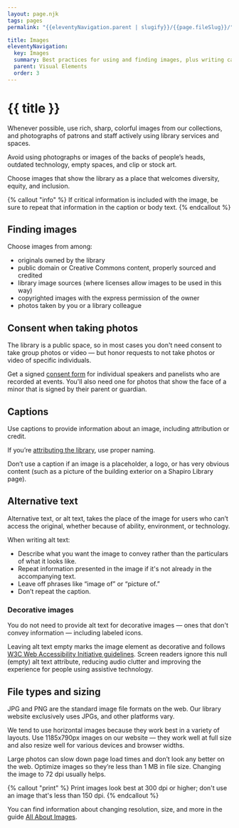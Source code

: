 ```yaml
---
layout: page.njk
tags: pages
permalink: "{{eleventyNavigation.parent | slugify}}/{{page.fileSlug}}/"

title: Images
eleventyNavigation:
  key: Images
  summary: Best practices for using and finding images, plus writing captions and alternative text.
  parent: Visual Elements
  order: 3
---
```


# {{ title }}

Whenever possible, use rich, sharp, colorful images from our collections, and photographs of patrons and staff actively using library services and spaces.

Avoid using photographs or images of the backs of people’s heads, outdated technology, empty spaces, and clip or stock art.

Choose images that show the library as a place that welcomes diversity, equity, and inclusion.

{% callout "info" %}
If critical information is included with the image, be sure to repeat that information in the caption or body text.
{% endcallout %}

## Finding images

Choose images from among:

* originals owned by the library  
* public domain or Creative Commons content, properly sourced and credited  
* library image sources (where licenses allow images to be used in this way)  
* copyrighted images with the express permission of the owner  
* photos taken by you or a library colleague

## Consent when taking photos

The library is a public space, so in most cases you don't need consent to take group photos or video — but honor requests to not take photos or video of specific individuals.

Get a signed [consent form](https://vpcomm.umich.edu/assets/brand/style-guide/editorial/boilerplates/UMConsent.pdf) for individual speakers and panelists who are recorded at events. You'll also need one for photos that show the face of a minor that is signed by their parent or guardian.

## Captions

Use captions to provide information about an image, including attribution or credit.  

If you’re [attributing the library](/content/writing-about-the-library/#providing-attribution), use proper naming.

Don’t use a caption if an image is a placeholder, a logo, or has very obvious content (such as a picture of the building exterior on a Shapiro Library page).

## Alternative text

Alternative text, or alt text, takes the place of the image for users who can’t access the original, whether because of ability, environment, or technology.

When writing alt text:

* Describe what you want the image to convey rather than the particulars of what it looks like.  
* Repeat information presented in the image if it's not already in the accompanying text.  
* Leave off phrases like “image of” or “picture of.”  
* Don’t repeat the caption.

### Decorative images

You do not need to provide alt text for decorative images — ones that don't convey information — including labeled icons.

Leaving alt text empty marks the image element as decorative and follows [W3C Web Accessibility Initiative guidelines](https://www.w3.org/WAI/tutorials/images/decorative/). Screen readers ignore this null (empty) alt text attribute, reducing audio clutter and improving the experience for people using assistive technology.

## File types and sizing

JPG and PNG are the standard image file formats on the web. Our library website exclusively uses JPGs, and other platforms vary.

We tend to use horizontal images because they work best in a variety of layouts. Use 1185x790px images on our website — they work well at full size and also resize well for various devices and browser widths.

Large photos can slow down page load times and don’t look any better on the web. Optimize images so they’re less than 1 MB in file size. Changing the image to 72 dpi usually helps.

{% callout "print" %}
Print images look best at 300 dpi or higher; don't use an image that's less than 150 dpi.
{% endcallout %}

You can find information about changing resolution, size, and more in the guide [All About Images](https://guides.lib.umich.edu/c.php?g=282942&p=1885346).
